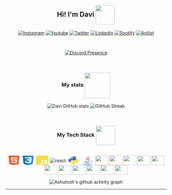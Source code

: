 <h2 align="center">
 Hi! I'm Davi 
 <img align= "center" height="60" width="60" src="https://media.tenor.com/-hWWcfwUzTAAAAAj/when-you.gif">
</h2>
<div align="center">


 
[![Instagram](https://img.shields.io/badge/Instagram-E4405F?style=for-the-badge&logo=instagram&logoColor=white)](https://www.instagram.com/davimarcio_ofc/)
[![Youtube](https://img.shields.io/badge/YouTube-FF0000?style=for-the-badge&logo=youtube&logoColor=white)](https://www.youtube.com/@Ghost-kw2dr)
[![Twitter](https://img.shields.io/badge/Twitter-1DA1F2?style=for-the-badge&logo=twitter&logoColor=white)](https://twitter.com/_DaviMarcio_)
[![Linkedin](https://img.shields.io/badge/LinkedIn-0077B5?style=for-the-badge&logo=linkedin&logoColor=white)](https://www.linkedin.com/in/davi-marcio-007275292/)
[![Spotify](https://img.shields.io/badge/Spotify-1ED760?style=for-the-badge&logo=spotify&logoColor=white)](https://open.spotify.com/user/davi532?si=45251bd8457247ed&nd=1&dlsi=8fb15879d56c428f)
[![Anilist](https://img.shields.io/badge/AniList-02A9FF.svg?style=for-the-badge&logo=AniList&logoColor=white)](https://anilist.co/user/Ghostzyvy/)

</div><br/>
<div align="center">
 
[![Discord Presence](https://lanyard.cnrad.dev/api/920134506181193739?&bg=282A36)](https://discord.com/users/920134506181193739)

</div></br>

<h3 align="center">
  My stats 
 <img align= "center" height="80" width="80" src="https://media.tenor.com/WCXHO9M14MkAAAAj/clap-bocchi.gif">
</h3>

<div align="center">

![Davi GitHub stats](https://github-readme-stats.vercel.app/api?username=DaviMarcio&show_icons=true&theme=dracula&)
![GitHub Streak](https://github-readme-streak-stats.herokuapp.com?user=DaviMarcio&theme=dracula)

</div></br>



<h3 align="center" >
  My Tech Stack 
 <img align= "center" height="60" width="60" src="https://media.tenor.com/TcrzssE_SwMAAAAj/anime-waifu.gif">
</h3>
<div style="display: inline-block" align="center"><br/>
  <img align="center" alt="HTML" height="30" width="40" src="https://raw.githubusercontent.com/devicons/devicon/master/icons/html5/html5-original.svg">
  <img align="center" alt="CSS" height="30" width="40" src="https://raw.githubusercontent.com/devicons/devicon/master/icons/css3/css3-original.svg">
  <img align="center" alt="Js" height="30" width="40" src="https://raw.githubusercontent.com/devicons/devicon/master/icons/javascript/javascript-plain.svg">
  <img align="center" alt="react" height="30" width="40" src="https://cdn.jsdelivr.net/gh/devicons/devicon/icons/react/react-original.svg" />
  <img align="center" alt="Python" height="30" width="40" src="https://raw.githubusercontent.com/devicons/devicon/master/icons/python/python-original.svg">
  <img align="center" alt="java" height="30" width="40" src="https://raw.githubusercontent.com/devicons/devicon/master/icons/java/java-original.svg">
  <img align="center" height="30" width="40" src="https://cdn.jsdelivr.net/gh/devicons/devicon@latest/icons/figma/figma-original.svg" />
  <img align="center" height="30" width="40" src="https://cdn.jsdelivr.net/gh/devicons/devicon@latest/icons/git/git-original.svg"/>
  <img align="center" height="30" width="40" src="https://cdn.jsdelivr.net/gh/devicons/devicon@latest/icons/linux/linux-original.svg" />
  <img align="center" height="30" width="40" src="https://cdn.jsdelivr.net/gh/devicons/devicon@latest/icons/archlinux/archlinux-original.svg" />
  <img align="center" height="30" width="40" src="https://cdn.jsdelivr.net/gh/devicons/devicon@latest/icons/windows11/windows11-original.svg" />
  <img align="center" height="30" width="40" src="https://cdn.jsdelivr.net/gh/devicons/devicon@latest/icons/tailwindcss/tailwindcss-original.svg" />
  <img align="center" height="30" width="40" src="https://cdn.jsdelivr.net/gh/devicons/devicon@latest/icons/vscode/vscode-original.svg" />
  <img align="center" height="30" width="40" src="https://cdn.jsdelivr.net/gh/devicons/devicon@latest/icons/ohmyzsh/ohmyzsh-original.svg" />
  <img align="center" height="30" width="40" src="https://cdn.jsdelivr.net/gh/devicons/devicon@latest/icons/notion/notion-original.svg" />
  <img align="center" height="30" width="40" src="https://upload.wikimedia.org/wikipedia/commons/1/10/2023_Obsidian_logo.svg" />
  <img align="center" height="30" width="40" src="https://cdn.jsdelivr.net/gh/devicons/devicon@latest/icons/photoshop/photoshop-original.svg" />
  
  



</div></br>

<div align="center">

![Ashutosh's github activity graph](https://contribution.catsjuice.com/_/DaviMarcio?chart=3dbar&gap=0.6&scale=2&flatten=2&animation=wave&animation_duration=1&animation_delay=0.05&animation_amplitude=20&animation_frequency=0.5&animation_wave_center=10_0&format=svg&weeks=30&theme=green&dark=true) 

---
</div>




  

